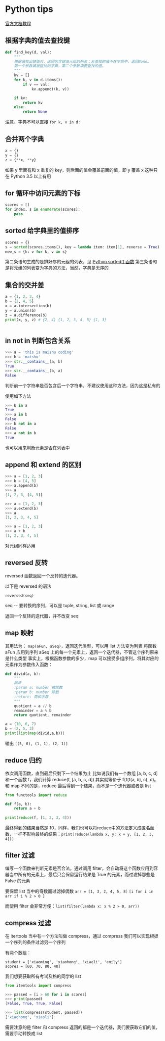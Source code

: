 # Python tips

[官方文档教程](https://docs.python.org/zh-cn/3/tutorial/index.html)

## 根据字典的值去查找键

```python
def find_key(d, val):
    """
    根据值找出键值对，返回包含键值元组的列表；若查找的值不在字典中，返回None。
    第一个参数填被查找的字典，第二个参数填要查找的值。
    """
    kv = []
    for k, v in d.items():
        if v == val:
            kv.append((k, v))

    if kv:
        return kv
    else:
        return None
```

注意，字典不可以直接 `for k, v in d:`

## 合并两个字典

```python
x = {}
y = {}
z = {**x, **y}
```

如果 y 里面有和 x 重复的 key，则后面的值会覆盖前面的值，即 y 覆盖 x
这种只在 Python 3.5 以上有用

## for 循环中访问元素的下标

```python
scores = []
for index, s in enumerate(scores):
    pass
```

## sorted 给字典里的值排序

```python
scores = {}
s = sorted(scores.items(), key = lambda item: item[1], reverse = True)
new_s = {k: v for k, v in s}
```

第二条语句生成的是排好序的元组的列表，见 [Python sorted() 函数](https://www.runoob.com/python/python-func-sorted.html)
第三条语句是将元组的列表变为字典的方法，当然，字典是无序的

## 集合的交并差

```python
a = {1, 2, 3, 4}
b = {2, 4, 5}
x = a.intersection(b)
y = a.union(b)
z = a.difference(b)
print(x, y, z) # {2, 4} {1, 2, 3, 4, 5} {1, 3}
```

```

```

## in not in 判断包含关系

```python
>>> a = 'this is maishu coding'
>>> b = 'maishu'
>>> str.__contains__(a, b)
True
>>> str.__contains__(b, a)
False
```

判断前一个字符串是否包含后一个字符串，不建议使用这种方法，因为这是私有的

使用如下方法

```python
>>> b in a
True
>>> a in b
False
>>> b not in a
False
>>> a not in b
True
```

也可以用来判断元素是否在列表中

## append 和 extend 的区别

```python
>>> a = [1, 2, 3]
>>> b = [4, 5]
>>> a.append(b)
>>> a
[1, 2, 3, [4, 5]]

>>> a = [1, 2, 3]
>>> a.extend(b)
>>> a
[1, 2, 3, 4, 5]

>>> a = [1, 2, 3]
>>> a + b
[1, 2, 3, 4, 5]
```

对元组同样适用

## reversed 反转

reversed 函数返回一个反转的迭代器。

以下是 reversed 的语法

`reversed(seq)`

seq -- 要转换的序列，可以是 tuple, string, list 或 range

返回一个反转的迭代器，并不改变 seq

## map 映射

其用法为：
`map(aFun, aSeq)`，返回迭代类型，可以用 list 方法变为列表
将函数 aFun 应用到序列 aSeq 上的每一个元素上，返回一个迭代器，不管这个序列原来是什么类型
事实上，根据函数参数的多少，map 可以接受多组序列，将其对应的元素作为参数传入函数：

```python
def divid(a, b):
    """
    除法
    :param a: number 被除数
    :param b: number 除数
    :return: 商和余数
    """
    quotient = a // b
    remainder = a % b
    return quotient, remainder

a = (10, 6, 7)
b = [2, 5, 3]
print(list(map(divid,a,b)))
```

输出 `[(5, 0), (1, 1), (2, 1)]`

## reduce 归约

依次调用函数，直到最后只剩下一个结果为止
比如说我们有一个数组 [a, b, c, d] 和一个函数 f，我们计算 reduce(f, [a, b, c, d]) 其实就等价于 f(f(f(a, b), c), d)。和 map 不同的是，reduce 最后得到一个结果，而不是一个迭代器或者是 list

```python
from functools import reduce

def f(a, b):
    return a + b
    
print(reduce(f, [1, 2, 3, 4]))
```

最终得到的结果当然是 10，同样，我们也可以将reduce中的方法定义成匿名函数，一样不影响最终的结果：`print(reduce(lambda x, y: x + y, [1, 2, 3, 4]))`

## filter 过滤

编写一个函数来判断元素是否合法。通过调用 filter，会自动将这个函数应用到容器当中所有的元素上，最后只会保留运行结果是 True 的元素，而过滤掉那些是 False 的元素

要保留 list 当中的奇数而过滤掉偶数 `arr = [1, 3, 2, 4, 5, 8]`
`[i for i in arr if i % 2 > 0 ]`

而使用 filter 会非常方便：`list(filter(lambda x: x % 2 > 0, arr))`

## compress 过滤

在 itertools 当中有一个方法叫做 compress，通过 compress 我们可以实现根据一个序列的条件过滤另一个序列

有两个数组：

```
student = ['xiaoming', 'xiaohong', 'xiaoli', 'emily']
scores = [60, 70, 80, 40]
```

我们想要获取所有考试及格的同学的 list

```python
from itemtools import compress

>>> passed = [i > 60 for i in scores]
>>> print(passed)
[False, True, True, False]

>>> list(compress(student, passed))
['xiaohong', 'xiaoli']
```

需要注意的是 filter 和 compress 返回的都是一个迭代器，我们要获取它们的值，需要手动转换成 list
